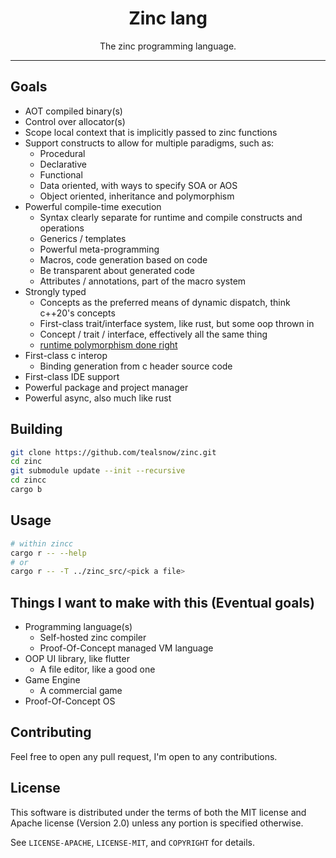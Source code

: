 <div align="center">

# Zinc lang

The zinc programming language.

</div>

---

<!-- 
@TODO: Add a taste of the syntax to the front page
@TODO: Add a tour of the language README
@TODO: Migrate to a checklist showing what is and isn't functional
-->

## Goals

- AOT compiled binary(s)
- Control over allocator(s)
- Scope local context that is implicitly passed to zinc functions
- Support constructs to allow for multiple paradigms, such as:
  - Procedural
  - Declarative 
  - Functional
  - Data oriented, with ways to specify SOA or AOS
  - Object oriented, inheritance and polymorphism
- Powerful compile-time execution
  - Syntax clearly separate for runtime and compile constructs and operations
  - Generics / templates
  - Powerful meta-programming
  - Macros, code generation based on code
  - Be transparent about generated code
  - Attributes / annotations, part of the macro system
- Strongly typed
  - Concepts as the preferred means of dynamic dispatch, think c++20's concepts
  - First-class trait/interface system, like rust, but some oop thrown in
  - Concept / trait / interface, effectively all the same thing
  - [runtime polymorphism done right](https://github.com/ldionne/dyno)
- First-class c interop
  - Binding generation from c header source code
- First-class IDE support
- Powerful package and project manager
- Powerful async, also much like rust

## Building

``` sh
git clone https://github.com/tealsnow/zinc.git
cd zinc
git submodule update --init --recursive
cd zincc
cargo b
```

## Usage

``` sh
# within zincc
cargo r -- --help
# or
cargo r -- -T ../zinc_src/<pick a file>
```

## Things I want to make with this (Eventual goals)

- Programming language(s)
  - Self-hosted zinc compiler
  - Proof-Of-Concept managed VM language
- OOP UI library, like flutter
  - A file editor, like a good one
- Game Engine
  - A commercial game
- Proof-Of-Concept OS
  
## Contributing

Feel free to open any pull request, I'm open to any contributions.

## License

This software is distributed under the terms of both the MIT license and Apache license (Version 2.0) unless any portion is specified otherwise.

See `LICENSE-APACHE`, `LICENSE-MIT`, and `COPYRIGHT` for details.
